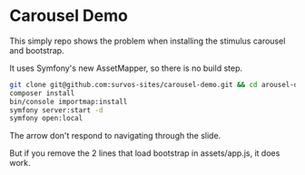 # Carousel Demo

This simply repo shows the problem when installing the stimulus carousel and bootstrap.

It uses Symfony's new AssetMapper, so there is no build step.

```bash
git clone git@github.com:survos-sites/carousel-demo.git && cd arousel-demo
composer install
bin/console importmap:install
symfony server:start -d
symfony open:local
```

The arrow don't respond to navigating through the slide.

But if you remove the 2 lines that load bootstrap in assets/app.js, it does work.

